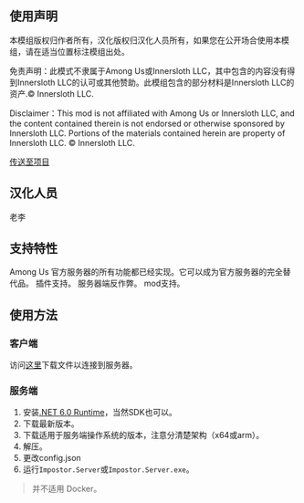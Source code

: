 
## 使用声明

本模组版权归作者所有，汉化版权归汉化人员所有，如果您在公开场合使用本模组，请在适当位置标注模组出处。

免责声明：此模式不隶属于Among Us或Innersloth LLC，其中包含的内容没有得到Innersloth LLC的认可或其他赞助。此模组包含的部分材料是Innersloth LLC的资产.© Innersloth LLC.

Disclaimer：This mod is not affiliated with Among Us or Innersloth LLC, and the content contained therein is not endorsed or otherwise sponsored by Innersloth LLC. Portions of the materials contained herein are property of Innersloth LLC. © Innersloth LLC.

[传送至项目](https://github.com/4H-Developers/ImpostorX)  

## 汉化人员

老李

## 支持特性

Among Us 官方服务器的所有功能都已经实现。它可以成为官方服务器的完全替代品。
插件支持。
服务器端反作弊。
mod支持。

## 使用方法

### 客户端

访问[这里](https://impostor.github.io/Impostor/)下载文件以连接到服务器。

### 服务端

1. 安装[.NET 6.0 Runtime](https://dotnet.microsoft.com/zh-cn/download)，当然SDK也可以。
2. 下载最新版本。
3. 下载适用于服务端操作系统的版本，注意分清楚架构（x64或arm）。
4. 解压。
5. 更改config.json
6. 运行`Impostor.Server`或`Impostor.Server.exe`。

> 并不适用 Docker。
